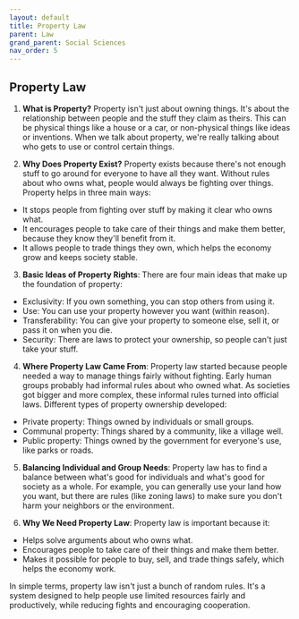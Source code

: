 ```yaml
---
layout: default
title: Property Law
parent: Law
grand_parent: Social Sciences
nav_order: 5
---
```


## Property Law

1. **What is Property?** Property isn't just about owning things. It's about the relationship between people and the stuff they claim as theirs. This can be physical things like a house or a car, or non-physical things like ideas or inventions. When we talk about property, we're really talking about who gets to use or control certain things.

2. **Why Does Property Exist?** Property exists because there's not enough stuff to go around for everyone to have all they want. Without rules about who owns what, people would always be fighting over things. Property helps in three main ways:
* It stops people from fighting over stuff by making it clear who owns what.
* It encourages people to take care of their things and make them better, because they know they'll benefit from it.
* It allows people to trade things they own, which helps the economy grow and keeps society stable.

3. **Basic Ideas of Property Rights**: There are four main ideas that make up the foundation of property:
* Exclusivity: If you own something, you can stop others from using it.
* Use: You can use your property however you want (within reason).
* Transferability: You can give your property to someone else, sell it, or pass it on when you die.
* Security: There are laws to protect your ownership, so people can't just take your stuff.

4. **Where Property Law Came From**: Property law started because people needed a way to manage things fairly without fighting. Early human groups probably had informal rules about who owned what. As societies got bigger and more complex, these informal rules turned into official laws. Different types of property ownership developed:
* Private property: Things owned by individuals or small groups.
* Communal property: Things shared by a community, like a village well.
* Public property: Things owned by the government for everyone's use, like parks or roads.

5. **Balancing Individual and Group Needs**: Property law has to find a balance between what's good for individuals and what's good for society as a whole. For example, you can generally use your land how you want, but there are rules (like zoning laws) to make sure you don't harm your neighbors or the environment.

6. **Why We Need Property Law**: Property law is important because it:
* Helps solve arguments about who owns what.
* Encourages people to take care of their things and make them better.
* Makes it possible for people to buy, sell, and trade things safely, which helps the economy work.

In simple terms, property law isn't just a bunch of random rules. It's a system designed to help people use limited resources fairly and productively, while reducing fights and encouraging cooperation.
